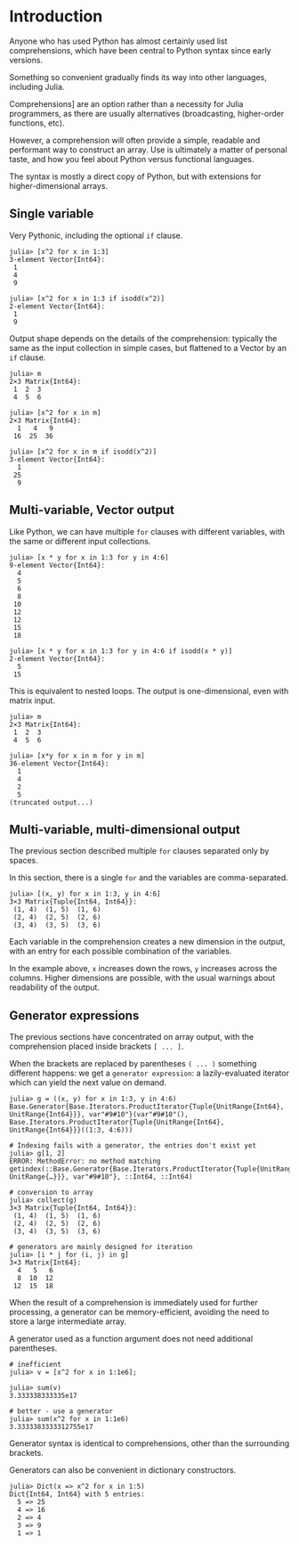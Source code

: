 # Introduction

Anyone who has used Python has almost certainly used list comprehensions, which have been central to Python syntax since early versions.

Something so convenient gradually finds its way into other languages, including Julia.

Comprehensions] are an option rather than a necessity for Julia programmers, as there are usually alternatives (broadcasting, higher-order functions, etc).

However, a comprehension will often provide a simple, readable and performant way to construct an array.
Use is ultimately a matter of personal taste, and how you feel about Python versus functional languages.

The syntax is mostly a direct copy of Python, but with extensions for higher-dimensional arrays.

## Single variable

Very Pythonic, including the optional `if` clause.

```julia-repl
julia> [x^2 for x in 1:3]
3-element Vector{Int64}:
 1
 4
 9

julia> [x^2 for x in 1:3 if isodd(x^2)]
2-element Vector{Int64}:
 1
 9
```

Output shape depends on the details of the comprehension: typically the same as the input collection in simple cases, but flattened to a Vector by an `if` clause.

```julia-repl
julia> m
2×3 Matrix{Int64}:
 1  2  3
 4  5  6

julia> [x^2 for x in m]
2×3 Matrix{Int64}:
  1   4   9
 16  25  36

julia> [x^2 for x in m if isodd(x^2)] 
3-element Vector{Int64}:
  1
 25
  9
```

## Multi-variable, Vector output

Like Python, we can have multiple `for` clauses with different variables, with the same or different input collections.

```julia-repl
julia> [x * y for x in 1:3 for y in 4:6]
9-element Vector{Int64}:
  4
  5
  6
  8
 10
 12
 12
 15
 18

julia> [x * y for x in 1:3 for y in 4:6 if isodd(x * y)]
2-element Vector{Int64}:
  5
 15
```

This is equivalent to nested loops.
The output is one-dimensional, even with matrix input.

```julia-repl
julia> m
2×3 Matrix{Int64}:
 1  2  3
 4  5  6

julia> [x*y for x in m for y in m]
36-element Vector{Int64}:
  1
  4
  2
  5
(truncated output...)
```

## Multi-variable, multi-dimensional output

The previous section described multiple `for` clauses separated only by spaces.

In this section, there is a single `for` and the variables are comma-separated.

```julia-repl
julia> [(x, y) for x in 1:3, y in 4:6]
3×3 Matrix{Tuple{Int64, Int64}}:
 (1, 4)  (1, 5)  (1, 6)
 (2, 4)  (2, 5)  (2, 6)
 (3, 4)  (3, 5)  (3, 6)
```

Each variable in the comprehension creates a new dimension in the output, with an entry for each possible combination of the variables.

In the example above, `x` increases down the rows, `y` increases across the columns.
Higher dimensions are possible, with the usual warnings about readability of the output.

## Generator expressions

The previous sections have concentrated on array output, with the comprehension placed inside brackets `[ ... ]`.

When the brackets are replaced by parentheses `( ... )` something different happens: we get a `generator expression`: a lazily-evaluated iterator which can yield the next value on demand.

```julia-repl
julia> g = ((x, y) for x in 1:3, y in 4:6)
Base.Generator{Base.Iterators.ProductIterator{Tuple{UnitRange{Int64}, UnitRange{Int64}}}, var"#9#10"}(var"#9#10"(), Base.Iterators.ProductIterator{Tuple{UnitRange{Int64}, UnitRange{Int64}}}((1:3, 4:6)))

# Indexing fails with a generator, the entries don't exist yet
julia> g[1, 2]
ERROR: MethodError: no method matching getindex(::Base.Generator{Base.Iterators.ProductIterator{Tuple{UnitRange{…}, UnitRange{…}}}, var"#9#10"}, ::Int64, ::Int64)

# conversion to array
julia> collect(g)
3×3 Matrix{Tuple{Int64, Int64}}:
 (1, 4)  (1, 5)  (1, 6)
 (2, 4)  (2, 5)  (2, 6)
 (3, 4)  (3, 5)  (3, 6)

# generators are mainly designed for iteration
julia> [i * j for (i, j) in g]
3×3 Matrix{Int64}:
  4   5   6
  8  10  12
 12  15  18
```

When the result of a comprehension is immediately used for further processing, a generator can be memory-efficient, avoiding the need to store a large intermediate array.

A generator used as a function argument does not need additional parentheses.

```julia-repl
# inefficient
julia> v = [x^2 for x in 1:1e6];

julia> sum(v)
3.333338333335e17

# better - use a generator
julia> sum(x^2 for x in 1:1e6)
3.3333383333312755e17
```

Generator syntax is identical to comprehensions, other than the surrounding brackets.

Generators can also be convenient in dictionary constructors.

```julia-repl
julia> Dict(x => x^2 for x in 1:5)
Dict{Int64, Int64} with 5 entries:
  5 => 25
  4 => 16
  2 => 4
  3 => 9
  1 => 1
```